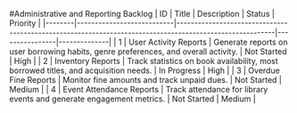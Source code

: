 #Administrative and Reporting Backlog
| ID | Title                | Description                                                                                         | Status     | Priority |
|--------|---------------------------|---------------------------------------------------------------------------------------------------------|----------------|--------------|
| 1      | User Activity Reports     | Generate reports on user borrowing habits, genre preferences, and overall activity.                     | Not Started    | High         |
| 2      | Inventory Reports         | Track statistics on book availability, most borrowed titles, and acquisition needs.                    | In Progress    | High         |
| 3      | Overdue Fine Reports      | Monitor fine amounts and track unpaid dues.                                                            | Not Started    | Medium       |
| 4      | Event Attendance Reports  | Track attendance for library events and generate engagement metrics.                                   | Not Started    | Medium       |
